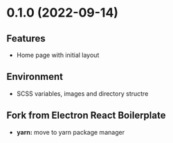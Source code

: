 # 0.1.0 (2022-09-14)

## Features

- Home page with initial layout

## Environment

- SCSS variables, images and directory structre

## Fork from Electron React Boilerplate

- **yarn:** move to yarn package manager
